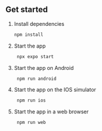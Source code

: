 ## Get started

1. Install dependencies

    ```bash
    npm install
    ```

2. Start the app

    ```bash
     npx expo start
    ```

3. Start the app on Android

    ```bash
     npm run android
    ```

4. Start the app on the IOS simulator

    ```bash
     npm run ios
    ```

5. Start the app in a web browser

    ```bash
     npm run web
    ```
